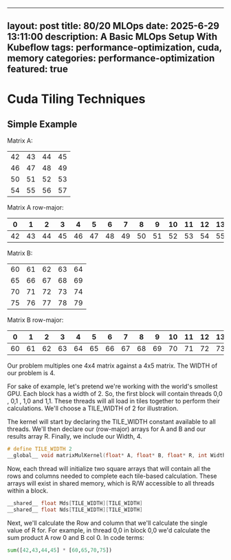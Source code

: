 
---
layout: post
title: 80/20 MLOps
date: 2025-6-29 13:11:00
description: A Basic MLOps Setup With Kubeflow
tags: performance-optimization, cuda, memory
categories: performance-optimization
featured: true
---

# Cuda Tiling Techniques

## Simple Example

Matrix A: 

| | | | |
| --- | --- | --- | --- |
| 42 | 43 | 44 | 45 |
| 46 | 47 | 48 | 49 |
| 50 | 51 | 52 | 53 |
| 54 | 55 | 56 | 57 |

Matrix A row-major:

| 0 | 1 | 2 | 3 | 4 | 5 | 6 | 7 | 8 | 9 | 10 | 11 | 12 | 13 | 14 | 15 |
| --- | --- | --- | --- | --- | --- | --- | --- | --- | --- | --- | --- | --- | --- | --- | --- |
| 42 | 43 | 44 | 45 | 46 | 47 | 48 | 49 | 50 | 51 | 52 | 53 | 54 | 55 | 56 | 57 |

Matrix B:

| | | | | |
| --- | --- | --- | --- | --- |
| 60 | 61 | 62 | 63 | 64 |
| 65 | 66 | 67 | 68 | 69 |
| 70 | 71 | 72 | 73 | 74 |
| 75 | 76 | 77 | 78 | 79 |

Matrix B row-major: 

| 0 | 1 | 2 | 3 | 4 | 5 | 6 | 7 | 8 | 9 | 10 | 11 | 12 | 13 | 14 | 15 | 16 | 17 | 18 | 19 |
| --- | --- | --- | --- | --- | --- | --- | --- | --- | --- | --- | --- | --- | --- | --- | --- | --- | --- | --- | --- |
| 60 | 61 | 62 | 63 | 64 | 65 | 66 | 67 | 68 | 69 | 70 | 71 | 72 | 73 | 74 | 75 | 76 | 77 | 78 | 79 |

Our problem multiples one 4x4 matrix against a 4x5 matrix. The WIDTH of our problem is 4.


For sake of example, let's pretend we're working with the world's smollest GPU. Each block has a width of 2. So, the first block will contain threads 0,0 , 0,1 , 1,0 and 1,1. These threads will all load in tiles together to perform their calculations.  We'll choose a TILE_WIDTH of 2 for illustration. 

The kernel will start by declaring the TILE_WIDTH constant available to all threads. We'll then declare our (row-major) arrays for A and B and our results array R. Finally, we include our Width, 4. 

```c++
# define TILE_WIDTH 2
__global__ void matrixMulKernel(float* A, float* B, float* R, int Width) {
``` 

Now, each thread will initialize two square arrays that will contain all the rows and columns needed to complete each tile-based calculation. These arrays will exist in shared memory, which is R/W accessible to all threads within a block. 

```c++
__shared__ float Mds[TILE_WIDTH][TILE_WIDTH]
__shared__ float Nds[TILE_WIDTH][TILE_WIDTH]
```

Next, we'll calculate the Row and column that we'll calculate the single value of R for. For example, in thread 0,0 in block 0,0 we'd calculate the sum product A row 0 and B col 0. In code terms:
```python
sum([42,43,44,45] * [60,65,70,75])
```



